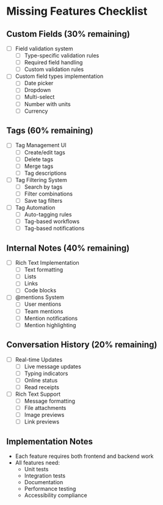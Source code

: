 # Missing Features Checklist

## Custom Fields (30% remaining)
- [ ] Field validation system
  - [ ] Type-specific validation rules
  - [ ] Required field handling
  - [ ] Custom validation rules
- [ ] Custom field types implementation
  - [ ] Date picker
  - [ ] Dropdown
  - [ ] Multi-select
  - [ ] Number with units
  - [ ] Currency

## Tags (60% remaining)
- [ ] Tag Management UI
  - [ ] Create/edit tags
  - [ ] Delete tags
  - [ ] Merge tags
  - [ ] Tag descriptions
- [ ] Tag Filtering System
  - [ ] Search by tags
  - [ ] Filter combinations
  - [ ] Save tag filters
- [ ] Tag Automation
  - [ ] Auto-tagging rules
  - [ ] Tag-based workflows
  - [ ] Tag-based notifications

## Internal Notes (40% remaining)
- [ ] Rich Text Implementation
  - [ ] Text formatting
  - [ ] Lists
  - [ ] Links
  - [ ] Code blocks
- [ ] @mentions System
  - [ ] User mentions
  - [ ] Team mentions
  - [ ] Mention notifications
  - [ ] Mention highlighting

## Conversation History (20% remaining)
- [ ] Real-time Updates
  - [ ] Live message updates
  - [ ] Typing indicators
  - [ ] Online status
  - [ ] Read receipts
- [ ] Rich Text Support
  - [ ] Message formatting
  - [ ] File attachments
  - [ ] Image previews
  - [ ] Link previews

## Implementation Notes
- Each feature requires both frontend and backend work
- All features need:
  - Unit tests
  - Integration tests
  - Documentation
  - Performance testing
  - Accessibility compliance 